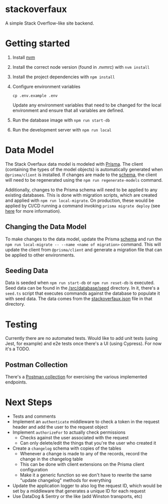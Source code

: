 # stackoverfaux

A simple Stack Overflow-like site backend.

# Getting started

1. Install [nvm](https://github.com/nvm-sh/nvm?tab=readme-ov-file#installing-and-updating)
2. Install the correct node version (found in .nvmrc) with `nvm install`
3. Install the project dependencies with `npm install`
4. Configure environment variables

   ```
   cp .env.example .env
   ```

   Update any environment variables that need to be changed for the local environment and ensure that all variables are defined.

5. Run the database image with `npm run start-db`
6. Run the development server with `npm run local`

# Data Model

The Stack Overfaux data model is modeled with [Prisma](https://www.prisma.io/). The client (containing the types of the model objects) is automatically generated when `@prisma/client` is installed. If changes are made to the [schema](/src/database/schema.prisma), the client will need to be regenerated using the `npm run regenerate-models` command.

Additionally, changes to the Prisma schema will need to be applied to any existing databases. This is done with migration scripts, which are created and applied with `npm run local-migrate`. On production, these would be applied by CI/CD running a command invoking `prisma migrate deploy` (see [here](https://www.prisma.io/docs/orm/prisma-client/deployment/deploy-database-changes-with-prisma-migrate) for more information).

## Changing the Data Model

To make changes to the data model, update the Prisma [schema](/src/database/schema.prisma) and run the `npm run local-migrate -- --name <name of migration>` command. This will update the client from `@prisma/client` and generate a migration file that can be applied to other environments.

## Seeding Data

Data is seeded when `npm run start-db` or `npm run reset-db` is executed. Seed data can be found in the [/src/database/seed](/src/database/seed) directory. In it, there's a `seed.ts` script that executes commands against the database to populate it with seed data. The data comes from the [stackoverfaux.json](/src/database/seed/stackoverfaux.json) file in that directory.

# Testing

Currently there are no automated tests. Would like to add unit tests (using Jest, for example) and e2e tests once there's a UI (using Cypress). For now it's a TODO.

## Postman Collection

There's a [Postman collection](/stackoverfaux-postman.json) for exercising the various implemented endpoints.

# Next Steps

- Tests and comments
- Implement an `authenticate` middleware to check a token in the request header and add the user to the request object
- Implement `authorizeFor` to actually check permissions
  - Checks against the user associated with the request
  - Can only delete/edit the things that you're the user who created it
- Create a `changelog` schema with copies of the tables
  - Whenever a change is made to any of the records, record the change in the changelog table
  - This can be done with client extensions on the Prisma client configuration
  - Make it a generic function so we don't have to rewrite the same "update changelog" methods for everything
- Update the application logger to also log the request ID, which would be set by a middleware that generates a unique ID for each request
- Use DataDog & Sentry or the like (add Winston transports, etc)
